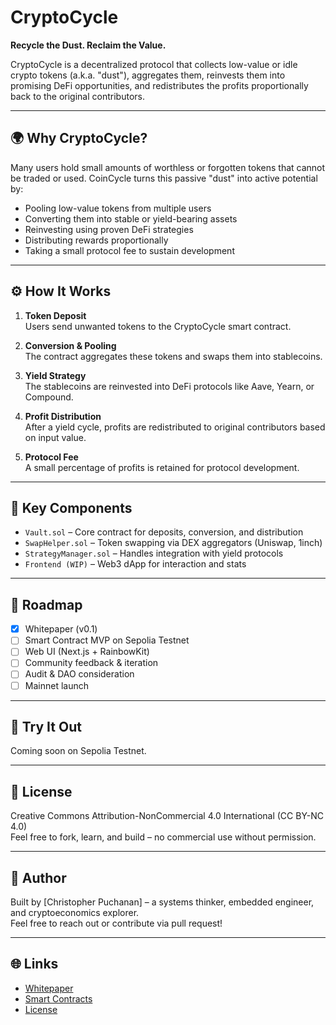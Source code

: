 # CryptoCycle

**Recycle the Dust. Reclaim the Value.**

CryptoCycle is a decentralized protocol that collects low-value or idle crypto tokens (a.k.a. "dust"), aggregates them, reinvests them into promising DeFi opportunities, and redistributes the profits proportionally back to the original contributors.

---

## 🌍 Why CryptoCycle?

Many users hold small amounts of worthless or forgotten tokens that cannot be traded or used. CoinCycle turns this passive "dust" into active potential by:

- Pooling low-value tokens from multiple users
- Converting them into stable or yield-bearing assets
- Reinvesting using proven DeFi strategies
- Distributing rewards proportionally
- Taking a small protocol fee to sustain development

---

## ⚙️ How It Works

1. **Token Deposit**  
   Users send unwanted tokens to the CryptoCycle smart contract.

2. **Conversion & Pooling**  
   The contract aggregates these tokens and swaps them into stablecoins.

3. **Yield Strategy**  
   The stablecoins are reinvested into DeFi protocols like Aave, Yearn, or Compound.

4. **Profit Distribution**  
   After a yield cycle, profits are redistributed to original contributors based on input value.

5. **Protocol Fee**  
   A small percentage of profits is retained for protocol development.

---

## 🔐 Key Components

- `Vault.sol` – Core contract for deposits, conversion, and distribution
- `SwapHelper.sol` – Token swapping via DEX aggregators (Uniswap, 1inch)
- `StrategyManager.sol` – Handles integration with yield protocols
- `Frontend (WIP)` – Web3 dApp for interaction and stats

---

## 🚀 Roadmap

- [x] Whitepaper (v0.1)
- [ ] Smart Contract MVP on Sepolia Testnet
- [ ] Web UI (Next.js + RainbowKit)
- [ ] Community feedback & iteration
- [ ] Audit & DAO consideration
- [ ] Mainnet launch

---

## 🧪 Try It Out

Coming soon on Sepolia Testnet.

---

## 📄 License

Creative Commons Attribution-NonCommercial 4.0 International (CC BY-NC 4.0)  
Feel free to fork, learn, and build – no commercial use without permission.

---

## 🧠 Author

Built by [Christopher Puchanan] – a systems thinker, embedded engineer, and cryptoeconomics explorer.  
Feel free to reach out or contribute via pull request!

---

## 🌐 Links

- [Whitepaper](./whitepaper.md)
- [Smart Contracts](./contracts/)
- [License](./LICENSE)
